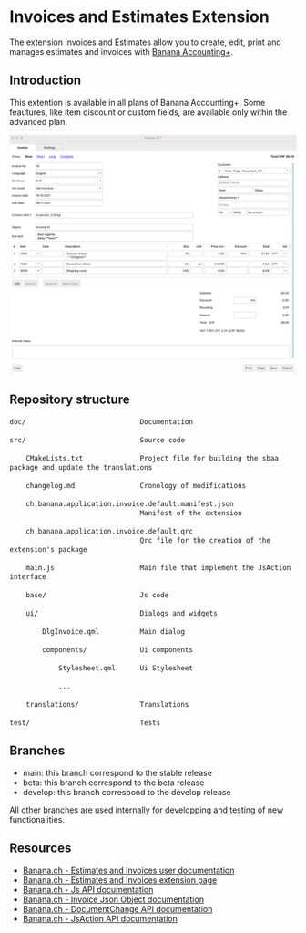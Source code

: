 # Invoices and Estimates Extension

The extension Invoices and Estimates allow you to create, edit, print and manages estimates and invoices with [Banana Accounting+](https://www.banana.ch).

## Introduction

This extention is available in all plans of Banana Accounting+.
Some feautures, like item discount or custom fields, are available only within the advanced plan.

![Main dialog](./doc/images/application_invoice_edit_2.png)


## Repository structure

```
doc/                            Documentation

src/                            Source code

    CMakeLists.txt              Project file for building the sbaa package and update the translations

    changelog.md                Cronology of modifications

    ch.banana.application.invoice.default.manifest.json
                                Manifest of the extension

    ch.banana.application.invoice.default.qrc
                                Qrc file for the creation of the extension's package

    main.js                     Main file that implement the JsAction interface

    base/                       Js code

    ui/                         Dialogs and widgets

        DlgInvoice.qml          Main dialog

        components/             Ui components

            Stylesheet.qml      Ui Stylesheet

            ...

    translations/               Translations

test/                           Tests
```

## Branches

* main: this branch correspond to the stable release
* beta: this branch correspond to the beta release
* develop: this branch correspond to the develop release

All other branches are used internally for developping and testing of new functionalities.

## Resources

* [Banana.ch - Estimates and Invoices user documentation](https://www.banana.ch/doc/en/node/9752)  
* [Banana.ch - Estimates and Invoices extension page](https://www.banana.ch/apps/en/node/9411)  
* [Banana.ch - Js API documentation](https://www.banana.ch/doc/en/node/4714)  
* [Banana.ch - Invoice Json Object documentation](https://www.banana.ch/doc/en/node/8833)  
* [Banana.ch - DocumentChange API documentation](https://www.banana.ch/doc/en/node/9641)  
* [Banana.ch - JsAction API documentation](...)  
